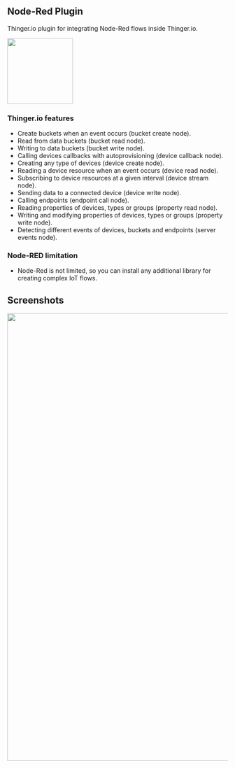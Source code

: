 ## Node-Red Plugin

Thinger.io plugin for integrating Node-Red flows inside Thinger.io.

<img src="https://user-images.githubusercontent.com/1141353/57460672-dada7200-7275-11e9-91d1-11cdb560c758.png" width="150px">

### Thinger.io features
- Create buckets when an event occurs (bucket create node).
- Read from data buckets (bucket read node).
- Writing to data buckets (bucket write node).
- Calling devices callbacks with autoprovisioning (device callback node).
- Creating any type of devices (device create node).
- Reading a device resource when an event occurs (device read node).
- Subscribing to device resources at a given interval (device stream node).
- Sending data to a connected device (device write node).
- Calling endpoints (endpoint call node).
- Reading properties of devices, types or groups (property read node).
- Writing and modifying properties of devices, types or groups (property write node).
- Detecting different events of devices, buckets and endpoints (server events node).

### Node-RED limitation

* Node-Red is not limited, so you can install any additional library for creating complex IoT flows. 


## Screenshots

<img src="https://user-images.githubusercontent.com/1141353/57460918-4d4b5200-7276-11e9-8d1e-856f7a0d2f81.png" width="1024px">

